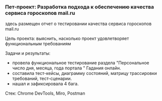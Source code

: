 ### Пет-проект: Разработка подхода к обеспечению качества сервиса гороскопов mail.ru

здесь размещен отчет о тестировании качества сервиса гороскопов mail.ru

Цель проекта: выяснить, насколько проект удовлетворяет функциональным требованиям

Задачи и результаты: 
- провела функциональное тестирование раздела "Персональное число дня, месяца, года портала " Гадания онлайн.
- составила тест-кейсы, диаграмму состояний, матрицу трассировки требований, тест-сценарии.
- нашал и зафиксировала 4 бага.

Стек: Chrome DevTools, Miro, Postman
